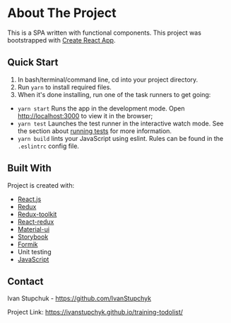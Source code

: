 # About The Project

This is a SPA written with functional components. 
This project was bootstrapped with [Create React App](https://github.com/facebook/create-react-app).

## Quick Start

1. In bash/terminal/command line, cd into your project directory.
2. Run `yarn` to install required files.
3. When it's done installing, run one of the task runners to get going:
* `yarn start` Runs the app in the development mode. Open [http://localhost:3000](http://localhost:3000) to view it in the browser;
* `yarn test` Launches the test runner in the interactive watch mode. See the section about [running tests](https://facebook.github.io/create-react-app/docs/running-tests) for more information.
* `yarn build` lints your JavaScript using eslint. Rules can be found in the `.eslintrc` config file.

## Built With

Project is created with:
* [React.js](https://reactjs.org/tutorial/tutorial.html/)
* [Redux](https://redux.js.org/)
* [Redux-toolkit](https://redux-toolkit.js.org/)
* [React-redux](https://react-redux.js.org/)
* [Material-ui](https://material-ui.com/)
* [Storybook](https://storybook.js.org/)
* [Formik](https://formik.org/docs/overview)
* Unit testing
* [JavaScript](https://en.wikipedia.org/wiki/JavaScript)

## Contact

Ivan Stupchuk - https://github.com/IvanStupchyk 

Project Link: https://ivanstupchyk.github.io/training-todolist/
